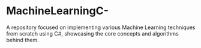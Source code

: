 # MachineLearningC-
A repository focused on implementing various Machine Learning techniques from scratch using C#, showcasing the core concepts and algorithms behind them.
